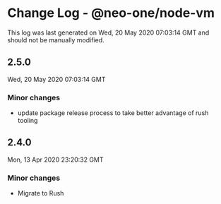 # Change Log - @neo-one/node-vm

This log was last generated on Wed, 20 May 2020 07:03:14 GMT and should not be manually modified.

## 2.5.0
Wed, 20 May 2020 07:03:14 GMT

### Minor changes

- update package release process to take better advantage of rush tooling

## 2.4.0
Mon, 13 Apr 2020 23:20:32 GMT

### Minor changes

- Migrate to Rush

